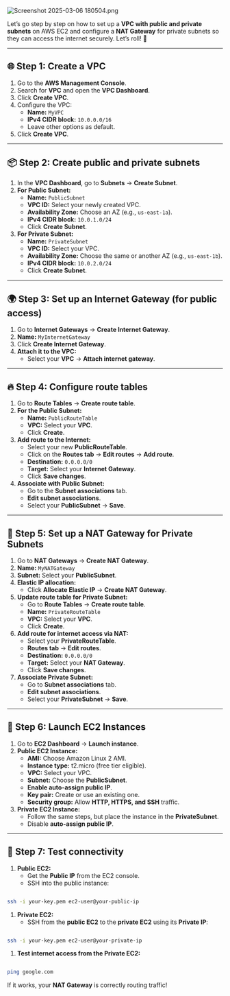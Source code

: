 ![Screenshot 2025-03-06 180504.png](attachment:b63b5a3f-c526-4377-a5a7-1d7838ba8136:Screenshot_2025-03-06_180504.png)

Let’s go step by step on how to set up a **VPC with public and private subnets** on AWS EC2 and configure a **NAT Gateway** for private subnets so they can access the internet securely. Let’s roll! 🚀

---

## 🌐 **Step 1: Create a VPC**

1. Go to the **AWS Management Console**.
2. Search for **VPC** and open the **VPC Dashboard**.
3. Click **Create VPC**.
4. Configure the VPC:
    - **Name:** `MyVPC`
    - **IPv4 CIDR block:** `10.0.0.0/16`
    - Leave other options as default.
5. Click **Create VPC**.

---

## 📦 **Step 2: Create public and private subnets**

1. In the **VPC Dashboard**, go to **Subnets** → **Create Subnet**.
2. **For Public Subnet:**
    - **Name:** `PublicSubnet`
    - **VPC ID:** Select your newly created VPC.
    - **Availability Zone:** Choose an AZ (e.g., `us-east-1a`).
    - **IPv4 CIDR block:** `10.0.1.0/24`
    - Click **Create Subnet**.
3. **For Private Subnet:**
    - **Name:** `PrivateSubnet`
    - **VPC ID:** Select your VPC.
    - **Availability Zone:** Choose the same or another AZ (e.g., `us-east-1b`).
    - **IPv4 CIDR block:** `10.0.2.0/24`
    - Click **Create Subnet**.

---

## 🌍 **Step 3: Set up an Internet Gateway (for public access)**

1. Go to **Internet Gateways** → **Create Internet Gateway**.
2. **Name:** `MyInternetGateway`
3. Click **Create Internet Gateway**.
4. **Attach it to the VPC:**
    - Select your **VPC** → **Attach internet gateway**.

---

## 🔥 **Step 4: Configure route tables**

1. Go to **Route Tables** → **Create route table**.
2. **For the Public Subnet:**
    - **Name:** `PublicRouteTable`
    - **VPC:** Select your **VPC**.
    - Click **Create**.
3. **Add route to the Internet:**
    - Select your new **PublicRouteTable**.
    - Click on the **Routes tab** → **Edit routes** → **Add route**.
    - **Destination:** `0.0.0.0/0`
    - **Target:** Select your **Internet Gateway**.
    - Click **Save changes**.
4. **Associate with Public Subnet:**
    - Go to the **Subnet associations** tab.
    - **Edit subnet associations**.
    - Select your **PublicSubnet** → **Save**.

---

## 🏡 **Step 5: Set up a NAT Gateway for Private Subnets**

1. Go to **NAT Gateways** → **Create NAT Gateway**.
2. **Name:** `MyNATGateway`
3. **Subnet:** Select your **PublicSubnet**.
4. **Elastic IP allocation:**
    - Click **Allocate Elastic IP** → **Create NAT Gateway**.
5. **Update route table for Private Subnet:**
    - Go to **Route Tables** → **Create route table**.
    - **Name:** `PrivateRouteTable`
    - **VPC:** Select your **VPC**.
    - Click **Create**.
6. **Add route for internet access via NAT:**
    - Select your **PrivateRouteTable**.
    - **Routes tab** → **Edit routes**.
    - **Destination:** `0.0.0.0/0`
    - **Target:** Select your **NAT Gateway**.
    - Click **Save changes**.
7. **Associate Private Subnet:**
    - Go to **Subnet associations** tab.
    - **Edit subnet associations**.
    - Select your **PrivateSubnet** → **Save**.

---

## 📡 **Step 6: Launch EC2 Instances**

1. Go to **EC2 Dashboard** → **Launch instance**.
2. **Public EC2 Instance:**
    - **AMI:** Choose Amazon Linux 2 AMI.
    - **Instance type:** t2.micro (free tier eligible).
    - **VPC:** Select your VPC.
    - **Subnet:** Choose the **PublicSubnet**.
    - **Enable auto-assign public IP**.
    - **Key pair:** Create or use an existing one.
    - **Security group:** Allow **HTTP, HTTPS, and SSH** traffic.
3. **Private EC2 Instance:**
    - Follow the same steps, but place the instance in the **PrivateSubnet**.
    - Disable **auto-assign public IP**.

---

## 🎯 **Step 7: Test connectivity**

1. **Public EC2:**
    - Get the **Public IP** from the EC2 console.
    - SSH into the public instance:

```bash

ssh -i your-key.pem ec2-user@your-public-ip

```

1. **Private EC2:**
    - SSH from the **public EC2** to the **private EC2** using its **Private IP**:

```bash

ssh -i your-key.pem ec2-user@your-private-ip

```

1. **Test internet access from the Private EC2:**

```bash

ping google.com

```

If it works, your **NAT Gateway** is correctly routing traffic!
